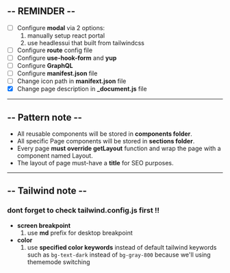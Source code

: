 ## -- **REMINDER** --
- [ ] Configure **modal** via 2 options:
  1. manually setup react portal
  2. use headlessui that built from tailwindcss
- [ ] Configure **route** config file
- [ ] Configure **use-hook-form** and **yup**
- [ ] Configure **GraphQL**
- [ ] Configure **manifest.json** file
- [ ] Change icon path in **manifext.json** file
- [x] Change page description in **_document.js** file

---

## -- **Pattern note** --
- All reusable components will be stored in **components folder**.
- All specific Page components  will be stored in **sections folder**.
- Every page **must override getLayout** function and wrap the page with a component named Layout.
- The layout of page must-have a **title** for SEO purposes.


---
## -- **Tailwind note** --
### dont forget to check tailwind.config.js first !!
- **screen breakpoint**
  1. use **md** prefix for desktop breakpoint
- **color**
  1. use **specified color keywords** instead of default tailwind keywords such as `bg-text-dark` instead of `bg-gray-800` because we'll using thememode switching

